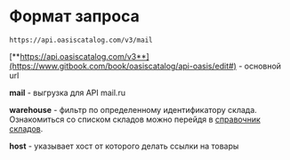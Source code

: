 # Формат запроса

```text
https://api.oasiscatalog.com/v3/mail
```

[**https://api.oasiscatalog.com/v3**](https://www.gitbook.com/book/oasiscatalog/api-oasis/edit#) - основной url

**mail** - выгрузка для API mail.ru

**warehouse** - фильтр по определенному идентификатору склада. Ознакомиться со списком складов можно перейдя в [справочник складов](https://oasiscatalog.gitbooks.io/api-oasis/content/api-documentation-v3/vigruzhaemaya-informatsiya/spravochnik-skladov.html).

**host** - указывает хост от которого делать ссылки на товары


